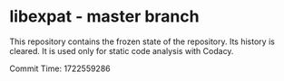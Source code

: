 # libexpat - master branch

This repository contains the frozen state of the repository.
Its history is cleared. It is used only for static code
analysis with Codacy.

Commit Time: 1722559286